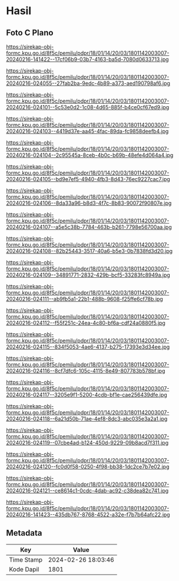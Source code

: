 # Hasil

## Foto C Plano

https://sirekap-obj-formc.kpu.go.id/8f5c/pemilu/pdpr/18/01/14/20/03/1801142003007-20240216-141422--17cf06b9-03b7-4163-ba5d-7080d0633713.jpg

https://sirekap-obj-formc.kpu.go.id/8f5c/pemilu/pdpr/18/01/14/20/03/1801142003007-20240216-024055--27fab2ba-9edc-4b89-a373-aed190798af6.jpg

https://sirekap-obj-formc.kpu.go.id/8f5c/pemilu/pdpr/18/01/14/20/03/1801142003007-20240216-024101--5c53e0d2-1c08-4d65-885f-b4ce0cf67ed9.jpg

https://sirekap-obj-formc.kpu.go.id/8f5c/pemilu/pdpr/18/01/14/20/03/1801142003007-20240216-024103--4419d37e-aa45-4fac-89da-fc9858deefb4.jpg

https://sirekap-obj-formc.kpu.go.id/8f5c/pemilu/pdpr/18/01/14/20/03/1801142003007-20240216-024104--2c95545a-8ceb-4b0c-b69b-48efe4d064a4.jpg

https://sirekap-obj-formc.kpu.go.id/8f5c/pemilu/pdpr/18/01/14/20/03/1801142003007-20240216-024105--bd9e7ef5-4940-4fb3-8d43-76ec9227cac7.jpg

https://sirekap-obj-formc.kpu.go.id/8f5c/pemilu/pdpr/18/01/14/20/03/1801142003007-20240216-024106--8da33a96-b8d3-4f7c-8b83-90072f90807e.jpg

https://sirekap-obj-formc.kpu.go.id/8f5c/pemilu/pdpr/18/01/14/20/03/1801142003007-20240216-024107--a5e5c38b-7784-463b-b261-7798e56700aa.jpg

https://sirekap-obj-formc.kpu.go.id/8f5c/pemilu/pdpr/18/01/14/20/03/1801142003007-20240216-024108--82b25443-3517-40a6-b5e3-0b7838fd3d20.jpg

https://sirekap-obj-formc.kpu.go.id/8f5c/pemilu/pdpr/18/01/14/20/03/1801142003007-20240216-024109--34891771-2832-429b-bcf5-33283fc8949a.jpg

https://sirekap-obj-formc.kpu.go.id/8f5c/pemilu/pdpr/18/01/14/20/03/1801142003007-20240216-024111--ab9fb5a1-22b1-488b-9608-f25ffe6cf78b.jpg

https://sirekap-obj-formc.kpu.go.id/8f5c/pemilu/pdpr/18/01/14/20/03/1801142003007-20240216-024112--f55f251c-24ea-4c80-bf6a-cdf24a0880f5.jpg

https://sirekap-obj-formc.kpu.go.id/8f5c/pemilu/pdpr/18/01/14/20/03/1801142003007-20240216-024115--834f5053-4ae6-4137-b275-17393e3d34ee.jpg

https://sirekap-obj-formc.kpu.go.id/8f5c/pemilu/pdpr/18/01/14/20/03/1801142003007-20240216-024116--8cf7dfc6-105c-4115-8e49-807783b578bf.jpg

https://sirekap-obj-formc.kpu.go.id/8f5c/pemilu/pdpr/18/01/14/20/03/1801142003007-20240216-024117--3205e9f1-5200-4cdb-bf1e-cae256439dfe.jpg

https://sirekap-obj-formc.kpu.go.id/8f5c/pemilu/pdpr/18/01/14/20/03/1801142003007-20240216-024118--6a21d50b-71ae-4ef8-8dc3-abc035e3a2a1.jpg

https://sirekap-obj-formc.kpu.go.id/8f5c/pemilu/pdpr/18/01/14/20/03/1801142003007-20240216-024119--07cbe4ad-b124-450d-9229-09b8acd7f311.jpg

https://sirekap-obj-formc.kpu.go.id/8f5c/pemilu/pdpr/18/01/14/20/03/1801142003007-20240216-024120--fc0d0f58-0250-4f98-bb38-1dc2ce7b7e02.jpg

https://sirekap-obj-formc.kpu.go.id/8f5c/pemilu/pdpr/18/01/14/20/03/1801142003007-20240216-024121--ce8614c1-0cdc-4dab-ac92-c38dea82c741.jpg

https://sirekap-obj-formc.kpu.go.id/8f5c/pemilu/pdpr/18/01/14/20/03/1801142003007-20240216-141423--435db767-8768-4522-a32e-f7b7b64afc22.jpg


## Metadata

| Key        | Value               |
| ---------- | ------------------- |
| Time Stamp | 2024-02-26 18:03:46 |
| Kode Dapil | 1801                |



